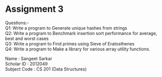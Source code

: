 # Assignment 3
Questions:-<br/>
Q1: Write a program to Generate unique hashes from strings<br/>
Q2: Write a program to Benchmark insertion sort performance for average, best and worst cases<br/>
Q3: Write a program to Find primes using Sieve of Eratosthenes<br/>
Q4: Write a program to Make a library for various array utility functions.
<br>

Name : Sangeet Sarkar<br>
Scholar ID : 2012049<br>
Subject Code : CS 201 (Data Structures)<br>
